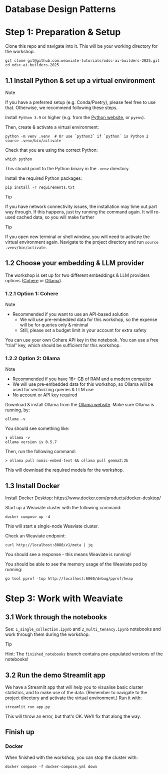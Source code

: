 # Database Design Patterns

# Step 1: Preparation & Setup

Clone this repo and navigate into it. This will be your working directory for the workshop.

```shell
git clone git@github.com:weaviate-tutorials/odsc-ai-builders-2025.git
cd odsc-ai-builders-2025
```

## 1.1 Install Python & set up a virtual environment

> [!NOTE]
> If you have a preferred setup (e.g. Conda/Poetry), please feel free to use that. Otherwise, we recommend following these steps.

Install `Python 3.9` or higher (e.g. from the [Python website](https://python.org/), or `pyenv`).

Then, create & activate a virtual environment:

```shell
python -m venv .venv  # Or use `python3` if `python` is Python 2
source .venv/bin/activate
```

Check that you are using the correct Python:

```shell
which python
```

This should point to the Python binary in the `.venv` directory.

Install the required Python packages:

```shell
pip install -r requirements.txt
```

> [!TIP]
> If you have network connectivity issues, the installation may time out part way through. If this happens, just try running the command again. It will re-used cached data, so you will make further

> [!TIP]
> If you open new terminal or shell window, you will need to activate the virtual environment again. Navigate to the project directory and run `source .venv/bin/activate`.

## 1.2 Choose your embedding & LLM provider

The workshop is set up for two different embeddings & LLM providers options ([Cohere](#121-option-1-cohere) or [Ollama](#122-option-2-ollama)).

### 1.2.1 Option 1: Cohere

> [!NOTE]
> - Recommended if you want to use an API-based solution
>     - We will use pre-embedded data for this workshop, so the expense will be for queries only & minimal
>     - Still, please set a budget limit in your account for extra safety

You can use your own Cohere API key in the notebook. You can use a free "trial" key, which should be sufficient for this workshop.

### 1.2.2 Option 2: Ollama

> [!NOTE]
> - Recommended if you have 16+ GB of RAM and a modern computer
> - We will use pre-embedded data for this workshop, so Ollama will be used for vectorizing queries & LLM use
> - No account or API key required

Download & install Ollama from the [Ollama website](https://ollama.com/). Make sure Ollama is running, by:

```shell
ollama -v
```

You should see something like:
```shell
❯ ollama -v
ollama version is 0.5.7
```

Then, run the following command:

```shell
> ollama pull nomic-embed-text && ollama pull gemma2:2b
```

This will download the required models for the workshop.

## 1.3 Install Docker

Install Docker Desktop: https://www.docker.com/products/docker-desktop/

Start up a Weaviate cluster with the following command:

```shell
docker compose up -d
```

This will start a single-node Weaviate cluster.

Check an Weaviate endpoint:

```shell
curl http://localhost:8080/v1/meta | jq
```

You should see a response - this means Weaviate is running!

You should be able to see the memory usage of the Weaviate pod by running:

```shell
go tool pprof -top http://localhost:6060/debug/pprof/heap
```

# Step 3: Work with Weaviate

## 3.1 Work through the notebooks

See: `1_single_collection.ipynb` and `2_multi_tenancy.ipynb` notebooks and work through them during the workshop.

> [!TIP]
> Hint: The `finished_notebooks` branch contains pre-populated versions of the notebooks!

## 3.2 Run the demo Streamlit app

We have a Streamlit app that will help you to visualise basic cluster statistics, and to make use of the data. (Remember to navigate to the project directory and activate the virtual environment.) Run it with:

```shell
streamlit run app.py
```

This will throw an error, but that's OK. We'll fix that along the way.

## Finish up

### Docker

When finished with the workshop, you can stop the cluster with:

```shell
docker compose -f docker-compose.yml down
```
